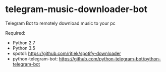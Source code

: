 # telegram-music-downloader-bot
Telegram Bot to remotely download music to your pc

Required:
- Python 2.7
- Python 3.5
- spotdl: https://github.com/ritiek/spotify-downloader 
- python-telegram-bot: https://github.com/python-telegram-bot/python-telegram-bot

